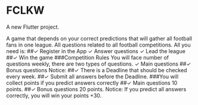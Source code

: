 # FCLKW

A new Flutter project.

A game that depends on your correct predictions that will gather all football fans in one league.
All questions related to all football competitions.
All you need is:
##✓ Register in the App ✓ Answer questions ✓ Lead the league
##✓ Win the game
###Competition Rules
You will face number of questions weekly, there are two types of questions. ✓ Main questions
##✓ Bonus questions
Notice:
##✓ There is a Deadline that should be checked every week.
##✓ Submit all answers before the Deadline.
###You will collect points if you predict answers correctly
##✓ Main questions 10 points.
##✓ Bonus questions 20 points. Notice:
If you predict all answers correctly, you will win your points +30.
